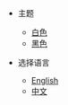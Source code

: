 * 主题
	* [白色](javascript:isTheme('white'))
	* [黑色](javascript:isTheme('black'))

* 选择语言
	* [English](/en/)
	* [中文](/zh/)






